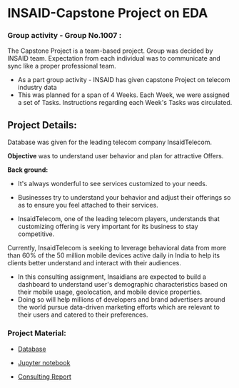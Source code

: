 # INSAID-Capstone Project on EDA

### Group activity - Group No.1007 :
The Capstone Project is a team-based project. Group was decided by INSAID team. Expectation from each individual was to communicate and sync like a proper professional team. 

- As a part group activity - INSAID has given capstone Project on telecom industry data
- This was planned for a span of 4 Weeks. Each Week, we were assigned a set of Tasks. Instructions regarding each Week's Tasks was circulated.

## Project Details:
Database was given for the leading telecom company InsaidTelecom. 

**Objective** was to understand user behavior and plan for attractive Offers.

**Back ground:**
- It's always wonderful to see services customized to your needs.
- Businesses try to understand your behavior and adjust their offerings so as to ensure you feel attached to their services.

- InsaidTelecom, one of the leading telecom players, understands that customizing offering is very important for its business to stay     competitive.

Currently, InsaidTelecom is seeking to leverage behavioral data from more than 60% of the 50 million mobile devices active daily in    India to help its clients better understand and interact with their audiences.

- In this consulting assignment, Insaidians are expected to build a dashboard to understand user's demographic characteristics based on   their mobile usage, geolocation, and mobile device properties.
- Doing so will help millions of developers and brand advertisers around the world pursue data-driven marketing efforts which are         relevant to their users and catered to their preferences.

### Project Material:
- [Database](https://github.com/jmps967/INSAID-COURSE-PROJECTS/blob/main/CAPSTONE-1(EDA)/Data_Link.txt)

- [Jupyter notebook](https://github.com/jmps967/INSAID-COURSE-PROJECTS/blob/main/CAPSTONE-1(EDA)/GROUP-1007-JupyterNotebookWithAllAnalysis.zip)

- [Consulting Report](https://github.com/jmps967/INSAID-COURSE-PROJECTS/blob/main/CAPSTONE-1(EDA)/Group-1007-Counsulting%20Report.pdf)

